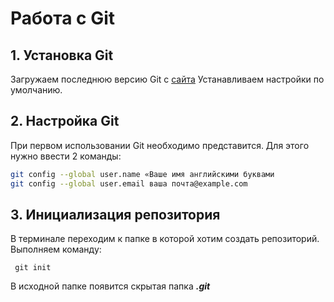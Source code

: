 # Работа с Git
## 1. Установка Git
Загружаем последнюю версию Git с [сайта](https://git-scm.com/downloads)
 Устанавливаем настройки по умолчанию.

## 2. Настройка Git
При первом использовании Git необходимо представится. Для этого нужно ввести 2 команды:
```Bash
git config --global user.name «Ваше имя английскими буквами
git config --global user.email ваша почта@example.com
```

## 3. Инициализация репозитория
В терминале переходим к папке в которой хотим создать репозиторий. Выполняем команду:
```
 git init
 ```
 В исходной папке появится скрытая папка ***.git***